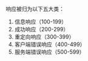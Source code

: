 响应被归为以下五大类：

1. 信息响应（100-199）
2. 成功响应（200-299）
3. 重定向响应（300-399）
4. 客户端错误响应（400-499）
5. 服务端错误响应（500-599）
